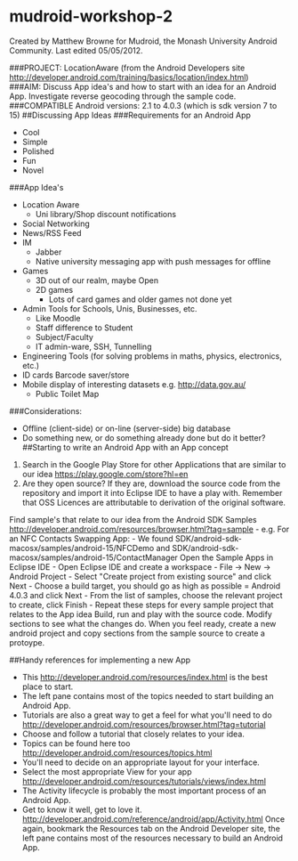 mudroid-workshop-2
==================
Created by Matthew Browne for Mudroid, the Monash University Android Community.
Last edited 05/05/2012.


###PROJECT:		LocationAware (from the Android Developers site http://developer.android.com/training/basics/location/index.html)								
###AIM: 		Discuss App idea's and how to start with an idea for an Android App. Investigate reverse geocoding through the sample code. 
###COMPATIBLE Android versions: 2.1 to 4.0.3 (which is sdk version 7 to 15)
##Discussing App Ideas
###Requirements for an Android App
- Cool
- Simple
- Polished
- Fun
- Novel

###App Idea's
- Location Aware
	- Uni library/Shop discount notifications
- Social Networking
- News/RSS Feed
- IM 
	- Jabber
	- Native university messaging app with push messages for offline
- Games
	- 3D out of our realm, maybe Open
	- 2D games 
		- Lots of card games and older games not done yet
- Admin Tools for Schools, Unis, Businesses, etc.
	- Like Moodle
	- Staff difference to Student
	- Subject/Faculty
	- IT admin-ware, SSH, Tunnelling
- Engineering Tools (for solving problems in maths, physics, electronics, etc.)
- ID cards Barcode saver/store
- Mobile display of interesting datasets e.g. http://data.gov.au/
	- Public Toilet Map

###Considerations:
- Offline (client-side) or on-line (server-side) big database
- Do something new, or do something already done but do it better?
##Starting to write an Android App with an App concept
1. Search in the Google Play Store for other Applications that are similar to our idea https://play.google.com/store?hl=en
2. Are they open source?
If they are, download the source code from the repository and import it into Eclipse IDE to have a play with.
Remember that OSS Licences are attributable to derivation of the original software.

Find sample's that relate to our idea from the Android SDK Samples http://developer.android.com/resources/browser.html?tag=sample
	- e.g. For an NFC Contacts Swapping App:
	- We found SDK/android-sdk-macosx/samples/android-15/NFCDemo and SDK/android-sdk-macosx/samples/android-15/ContactManager
Open the Sample Apps in Eclipse IDE
	- Open Eclipse IDE and create a workspace
	- File -> New -> Android Project
	- Select "Create project from existing source" and click Next
	- Choose a build target, you should go as high as possible = Android 4.0.3 and click Next
	- From the list of samples, choose the relevant project to create, click Finish
	- Repeat these steps for every sample project that relates to the App idea
Build, run and play with the source code. Modify sections to see what the changes do.
When you feel ready, create a new android project and copy sections from the sample source to create a protoype.

##Handy references for implementing a new App
- This http://developer.android.com/resources/index.html is the best place to start.
- The left pane contains most of the topics needed to start building an Android App.
- Tutorials are also a great way to get a feel for what you'll need to do http://developer.android.com/resources/browser.html?tag=tutorial
- Choose and follow a tutorial that closely relates to your idea.
- Topics can be found here too http://developer.android.com/resources/topics.html
- You'll need to decide on an appropriate layout for your interface.
- Select the most appropriate View for your app http://developer.android.com/resources/tutorials/views/index.html
- The Activity lifecycle is probably the most important process of an Android App.
- Get to know it well, get to love it. http://developer.android.com/reference/android/app/Activity.html
Once again, bookmark the Resources tab on the Android Developer site, the left pane contains most of the resources necessary to build an Android App.
